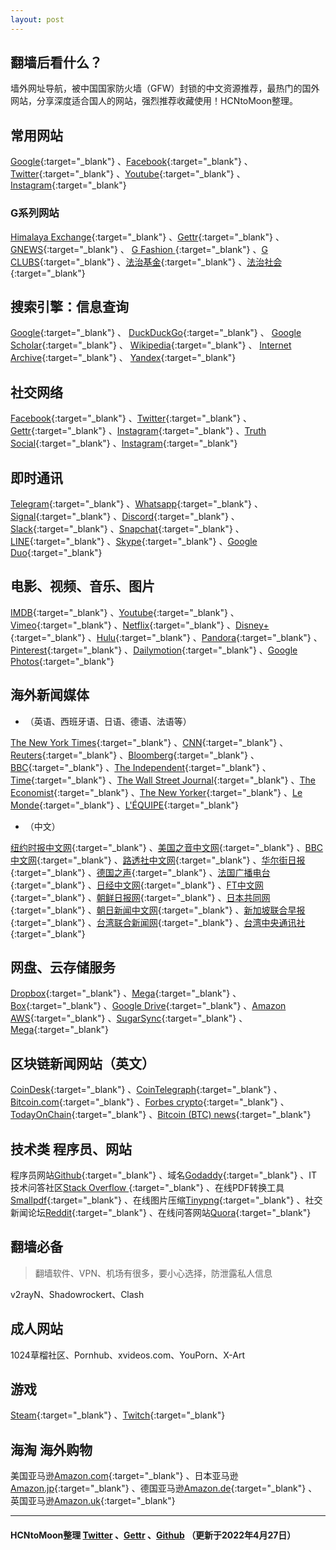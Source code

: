 ```yaml
---
layout: post
---
```



## 翻墙后看什么？

墙外网址导航，被中国国家防火墙（GFW）封锁的中文资源推荐，最热门的国外网站，分享深度适合国人的网站，强烈推荐收藏使用！HCNtoMoon整理。


## 常用网站
[Google](https://www.google.com/){:target="_blank"} 
、[Facebook](https://www.facebook.com/){:target="_blank"} 
、[Twitter](https://www.twitter.com/){:target="_blank"} 
、[Youtube](https://www.youtube.com/){:target="_blank"} 
、[Instagram](https://www.instagram.com/){:target="_blank"} 

### G系列网站
[Himalaya Exchange](https://himalaya.exchange/){:target="_blank"} 、[Gettr](https://gettr.com/){:target="_blank"} 、 [GNEWS](https://gnews.org/){:target="_blank"} 、 [G Fashion ](https://gfashion.com/){:target="_blank"} 、[G CLUBS](https://www.gclubs.com/){:target="_blank"} 、[法治基金](https://www.rolfoundation.org/){:target="_blank"} 、[法治社会 ](https://www.rolsociety.org/){:target="_blank"}   

## 搜索引擎：信息查询
 [Google](https://www.google.com/){:target="_blank"} 
、 [DuckDuckGo](https://duckduckgo.com//){:target="_blank"} 
、 [Google Scholar](https://scholar.google.com/){:target="_blank"} 
、 [Wikipedia](https://www.wikipedia.org/){:target="_blank"} 
、 [Internet Archive](https://archive.org/){:target="_blank"} 
、 [Yandex](https://yandex.com/){:target="_blank"} 


## 社交网络
[Facebook](https://www.facebook.com/){:target="_blank"} 
、[Twitter](https://www.twitter.com/){:target="_blank"} 
、[Gettr](https://gettr.com/){:target="_blank"} 
、[Instagram](https://www.instagram.com/){:target="_blank"} 
、[Truth Social](https://truthsocial.com/){:target="_blank"} 
、[Instagram](https://www.instagram.com/){:target="_blank"} 

## 即时通讯
[Telegram](https://telegram.org/){:target="_blank"}
、[Whatsapp](https://www.whatsapp.com/){:target="_blank"}
、[Signal](https://signal.org/){:target="_blank"}
、[Discord](https://discord.com/){:target="_blank"}
、[Slack](https://slack.com/){:target="_blank"}
、[Snapchat](https://www.snapchat.com/){:target="_blank"}
、[LINE](https://line.me/){:target="_blank"}
、[Skype](https://www.skype.com/){:target="_blank"}
、[Google Duo](https://duo.google.com/){:target="_blank"}

## 电影、视频、音乐、图片

[IMDB](https://www.imdb.com/){:target="_blank"} 
、[Youtube](https://youtube.com/){:target="_blank"} 
、[Vimeo](https://vimeo.com/){:target="_blank"} 
、[Netflix](https://www.netflix.com/){:target="_blank"} 
、[Disney+](https://www.disneyplus.com/home/){:target="_blank"} 
、[Hulu](http://www.hulu.com/){:target="_blank"} 
、[Pandora](http://pandora.tv/){:target="_blank"} 
、[Pinterest](https://www.pinterest.com/){:target="_blank"} 
、[Dailymotion](https://www.dailymotion.com/){:target="_blank"} 
、[Google Photos](https://photos.google.com/){:target="_blank"} 

## 海外新闻媒体
- （英语、西班牙语、日语、德语、法语等）

[The New York Times](https://www.nytimes.com/){:target="_blank"}
、[CNN](https://edition.cnn.com/){:target="_blank"}
、[Reuters](https://www.reuters.com/){:target="_blank"}
、[Bloomberg](https://www.bloomberg.com/){:target="_blank"}
、[BBC](https://www.bbc.com/){:target="_blank"}
、[The Independent](https://www.independent.co.uk/){:target="_blank"}
、[Time](https://time.com/){:target="_blank"}
、[The Wall Street Journal](https://www.wsj.com/){:target="_blank"}
、[The Economist](https://economist.com){:target="_blank"}
、[The New Yorker](https://www.newyorker.com/){:target="_blank"}
、[Le Monde](https://www.lemonde.fr/){:target="_blank"}
、[L'ÉQUIPE](https://www.lequipe.fr/){:target="_blank"}  

- （中文）

[纽约时报中文网](https://cn.nytimes.com/){:target="_blank"}
、[美国之音中文网](https://www.voachinese.com/){:target="_blank"}
、[BBC中文网](https://bbc.co.uk/chinese/){:target="_blank"}
、[路透社中文网](https://cn.reuters.com/){:target="_blank"}
、[华尔街日报](http://cn.wsj.com/){:target="_blank"}
、[德国之声](http://www.dw.com/zh){:target="_blank"}
、[法国广播电台](http://chinese.rfi.fr/){:target="_blank"}
、[日经中文网](https://cn.nikkei.com/){:target="_blank"}
、[FT中文网 ](https://m.ftchinese.com/){:target="_blank"}
、[朝鲜日报网](http://cnnews.chosun.com/){:target="_blank"}
、[日本共同网](https://china.kyodonews.net/){:target="_blank"}
、[朝日新闻中文网](https://asahichinese-f.com/){:target="_blank"}
、[新加坡联合早报](https://www.zaobao.com.sg/){:target="_blank"}
、[台湾联合新闻网](https://udn.com/){:target="_blank"}
、[台湾中央通讯社](http://www.cna.com.tw/){:target="_blank"}


## 网盘、云存储服务
[Dropbox](https://www.dropbox.com/){:target="_blank"}
、[Mega](https://mega.nz/){:target="_blank"}
、[Box](https://www.box.com/){:target="_blank"}
、[Google Drive](https://drive.google.com/){:target="_blank"}
、[Amazon AWS](https://aws.amazon.com/){:target="_blank"}
、[SugarSync](http://sugarsync.com/){:target="_blank"}
、[Mega](https://mega.nz/){:target="_blank"}


## 区块链新闻网站（英文）
[CoinDesk](https://www.coindesk.com/){:target="_blank"}
、[CoinTelegraph](https://aws.amazon.com/){:target="_blank"}
、[Bitcoin.com](https://news.bitcoin.com/){:target="_blank"}
、[Forbes crypto](https://www.forbes.com/crypto-blockchain/){:target="_blank"}
、[TodayOnChain](https://www.todayonchain.com/){:target="_blank"}
、[Bitcoin (BTC) news](https://www.newsbtc.com/){:target="_blank"}


## 技术类 程序员、网站
程序员网站[Github](https://www.github.com/){:target="_blank"} 
、域名[Godaddy](https://www.godaddy.com/){:target="_blank"} 
、IT技术问答社区[Stack Overflow ](https://stackoverflow.com/){:target="_blank"} 
、在线PDF转换工具[Smallpdf](https://smallpdf.com/){:target="_blank"} 
、在线图片压缩[Tinypng](https://tinypng.com/){:target="_blank"} 
、社交新闻论坛[Reddit](https://www.reddit.com/){:target="_blank"} 
、在线问答网站[Quora](https://www.quora.com/){:target="_blank"} 


## 翻墙必备
> 翻墙软件、VPN、机场有很多，要小心选择，防泄露私人信息  


v2rayN、Shadowrockert、Clash

## 成人网站 
1024草榴社区、Pornhub、xvideos.com、YouPorn、X-Art

## 游戏

[Steam](https://store.steampowered.com/){:target="_blank"} 
、[Twitch](https://www.twitch.tv/){:target="_blank"} 

## 海淘 海外购物    
美国亚马逊[Amazon.com](https://www.amazon.com/){:target="_blank"} 
、日本亚马逊[Amazon.jp](https://www.amazon.co.jp/){:target="_blank"} 
、德国亚马逊[Amazon.de](https://www.amazon.de/){:target="_blank"} 
、英国亚马逊[Amazon.uk](https://www.amazon.co.uk/){:target="_blank"} 

---

####   HCNtoMoon整理 [Twitter](https://twitter.com/HCNtoMoon) 、[Gettr](https://gettr.com/user/hcntomoon) 、[Github](https://github.com/HCNtoMoon) （更新于2022年4月27日）    
